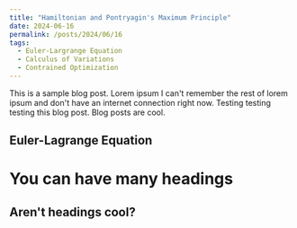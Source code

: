 ```yaml
---
title: "Hamiltonian and Pontryagin's Maximum Principle"
date: 2024-06-16
permalink: /posts/2024/06/16
tags:
  - Euler-Largrange Equation
  - Calculus of Variations
  - Contrained Optimization
---
```


This is a sample blog post. Lorem ipsum I can't remember the rest of lorem ipsum and don't have an internet connection right now. Testing testing testing this blog post. Blog posts are cool.

## Euler-Lagrange Equation

You can have many headings
======

Aren't headings cool?
------